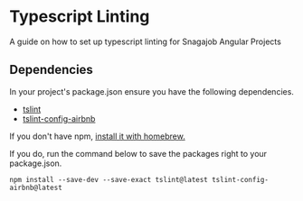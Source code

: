 # Typescript Linting
A guide on how to set up typescript linting for Snagajob Angular Projects

## Dependencies
In your project's package.json ensure you have the following dependencies.

+ [tslint](https://www.npmjs.com/package/tslint)
+ [tslint-config-airbnb](https://www.npmjs.com/package/tslint-config-airbnb)

If you don't have npm, [install it with homebrew.](http://blog.teamtreehouse.com/install-node-js-npm-mac)

If you do, run the command below to save the packages right to your package.json.

```
npm install --save-dev --save-exact tslint@latest tslint-config-airbnb@latest
```

